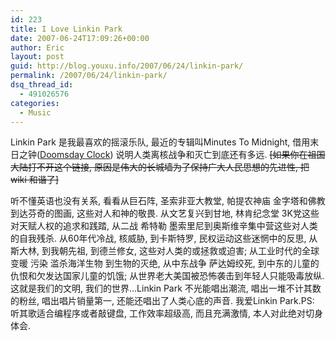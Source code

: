 ```yaml
---
id: 223
title: I Love Linkin Park
date: 2007-06-24T17:09:26+00:00
author: Eric
layout: post
guid: http://blog.youxu.info/2007/06/24/linkin-park/
permalink: /2007/06/24/linkin-park/
dsq_thread_id:
  - 491026576
categories:
  - Music
---
```

Linkin Park 是我最喜欢的摇滚乐队, 最近的专辑叫Minutes To Midnight, 借用末日之钟(<a href="http://en.wikipedia.org/wiki/Doomsday_Clock" onclick="return top.js.OpenExtLink(window,event,this)" target="_blank">Doomsday Clock</a>) 说明人类离核战争和灭亡到底还有多远. <strike>[如果你在祖国大陆打不开这个链接, 原因是伟大的长城墙为了保持广大人民思想的先进性, 把 wiki 和谐了]</strike>


  
听不懂英语也没有关系, 看看从巨石阵, 圣索非亚大教堂, 帕提农神庙 金字塔和佛教到达芬奇的图画, 这些对人和神的敬畏. 从文艺复兴到甘地, 林肯纪念堂 3K党这些对天赋人权的追求和践踏, 从二战 希特勒 墨索里尼到奥斯维辛集中营这些对人类的自我残杀. 从60年代冷战, 核威胁, 到卡斯特罗, 民权运动这些迷惘中的反思, 从斯大林, 到我朝先祖, 到德兰修女, 这些对人类的或拯救或迫害; 从工业时代的全球变暖 污染 滥杀海洋生物 到生物的灭绝, 从中东战争 萨达姆绞死, 到中东的儿童的仇恨和欠发达国家儿童的饥饿; 从世界老大美国被恐怖袭击到年轻人只能吸毒放纵. 这就是我们的文明, 我们的世界&#8230;Linkin Park 不光能唱出潮流, 唱出一堆不计其数的粉丝, 唱出唱片销量第一, 还能还唱出了人类心底的声音. 我爱Linkin Park.PS: 听其歌适合编程序或者敲键盘, 工作效率超级高, 而且充满激情, 本人对此绝对切身体会.